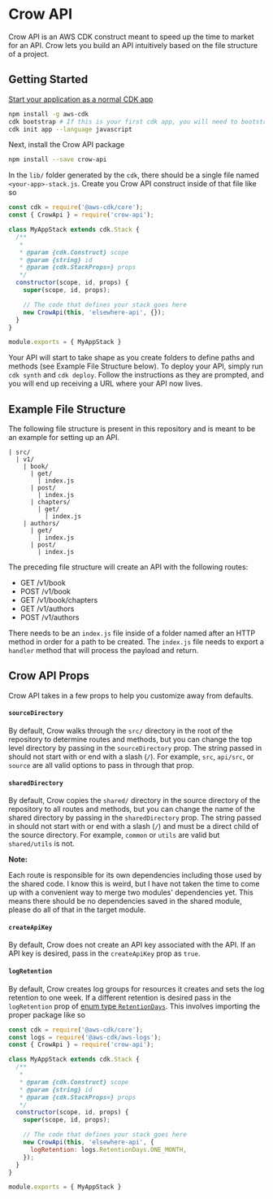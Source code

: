 # Crow API

Crow API is an AWS CDK construct meant to speed up the time to market for an API. Crow lets you build an API intuitively based on the file structure of a project.

## Getting Started

[Start your application as a normal CDK app](https://docs.aws.amazon.com/cdk/latest/guide/getting_started.html)

```sh
npm install -g aws-cdk
cdk bootstrap # If this is your first cdk app, you will need to bootstrap your AWS account
cdk init app --language javascript
```

Next, install the Crow API package

```sh
npm install --save crow-api
```

In the `lib/` folder generated by the `cdk`, there should be a single file named `<your-app>-stack.js`. Create you Crow API construct inside of that file like so

```javascript
const cdk = require('@aws-cdk/core');
const { CrowApi } = require('crow-api');

class MyAppStack extends cdk.Stack {
  /**
   *
   * @param {cdk.Construct} scope
   * @param {string} id
   * @param {cdk.StackProps=} props
   */
  constructor(scope, id, props) {
    super(scope, id, props);

    // The code that defines your stack goes here
    new CrowApi(this, 'elsewhere-api', {});
  }
}

module.exports = { MyAppStack }
```

Your API will start to take shape as you create folders to define paths and methods (see Example File Structure below). To deploy your API, simply run `cdk synth` and `cdk deploy`. Follow the instructions as they are prompted, and you will end up receiving a URL where your API now lives.

## Example File Structure

The following file structure is present in this repository and is meant to be an example for setting up an API.

```
| src/
  | v1/
    | book/
      | get/
        | index.js
      | post/
        | index.js
      | chapters/
        | get/
          | index.js
    | authors/
      | get/
        | index.js
      | post/
        | index.js
```

The preceding file structure will create an API with the following routes:
- GET /v1/book
- POST /v1/book
- GET /v1/book/chapters
- GET /v1/authors
- POST /v1/authors

There needs to be an `index.js` file inside of a folder named after an HTTP method in order for a path to be created. The `index.js` file needs to export a `handler` method that will process the payload and return.

## Crow API Props

Crow API takes in a few props to help you customize away from defaults.

#### `sourceDirectory`

By default, Crow walks through the `src/` directory in the root of the repository to determine routes and methods, but you can change the top level directory by passing in the `sourceDirectory` prop. The string passed in should not start with or end with a slash (`/`). For example, `src`, `api/src`, or `source` are all valid options to pass in through that prop.

#### `sharedDirectory`

By default, Crow copies the `shared/` directory in the source directory of the repository to all routes and methods, but you can change the name of the shared directory by passing in the `sharedDirectory` prop. The string passed in should not start with or end with a slash (`/`) and must be a direct child of the source directory. For example, `common` or `utils` are valid but `shared/utils` is not.

**Note:**

Each route is responsible for its own dependencies including those used by the shared code. I know this is weird, but I have not taken the time to come up with a convenient way to merge two modules' dependencies yet. This means there should be no dependencies saved in the shared module, please do all of that in the target module.

#### `createApiKey`

By default, Crow does not create an API key associated with the API. If an API key is desired, pass in the `createApiKey` prop as `true`.

#### `logRetention`

By default, Crow creates log groups for resources it creates and sets the log retention to one week. If a different retention is desired pass in the `logRetention` prop of [enum type `RetentionDays`](https://docs.aws.amazon.com/cdk/api/latest/docs/@aws-cdk_aws-logs.RetentionDays.html). This involves importing the proper package like so

```javascript
const cdk = require('@aws-cdk/core');
const logs = require('@aws-cdk/aws-logs');
const { CrowApi } = require('crow-api');

class MyAppStack extends cdk.Stack {
  /**
   *
   * @param {cdk.Construct} scope
   * @param {string} id
   * @param {cdk.StackProps=} props
   */
  constructor(scope, id, props) {
    super(scope, id, props);

    // The code that defines your stack goes here
    new CrowApi(this, 'elsewhere-api', {
      logRetention: logs.RetentionDays.ONE_MONTH,
    });
  }
}

module.exports = { MyAppStack }
```
